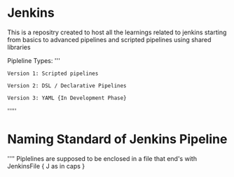 # Jenkins

This is a repositry created to host all the learnings related to jenkins starting from basics to advanced pipelines and scripted pipelines using shared libraries

Pipleline Types:
'''

    Version 1: Scripted pipelines

    Version 2: DSL / Declarative Pipelines

    Version 3: YAML {In Development Phase}
''''' 

# Naming Standard of Jenkins Pipeline
''''
Piplelines are supposed to be enclosed in a file that end's with JenkinsFile  { J as in caps }